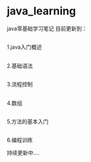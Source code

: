 # java_learning
java零基础学习笔记 目前更新到：
##
1.java入门概述
##
2.基础语法
##
3.流程控制
##
4.数组
##
5.方法的基本入门
##
6.编程训练

持续更新中....
